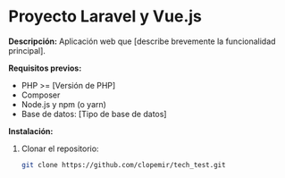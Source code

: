 # Proyecto Laravel y Vue.js

**Descripción:**
Aplicación web que [describe brevemente la funcionalidad principal].

**Requisitos previos:**
* PHP >= [Versión de PHP]
* Composer
* Node.js y npm (o yarn)
* Base de datos: [Tipo de base de datos]

**Instalación:**
1. Clonar el repositorio:
   ```bash
   git clone https://github.com/clopemir/tech_test.git
